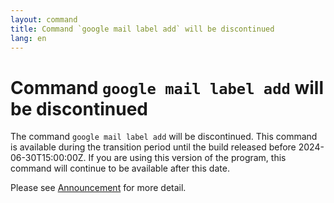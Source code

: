 ```yaml
---
layout: command
title: Command `google mail label add` will be discontinued
lang: en
---
```


# Command `google mail label add` will be discontinued

The command `google mail label add` will be discontinued.
This command is available during the transition period until the build released before 2024-06-30T15:00:00Z. If you are using this version of the program, this command will continue to be available after this date.

Please see [Announcement](https://github.com/watermint/toolbox/discussions/835) for more detail.


